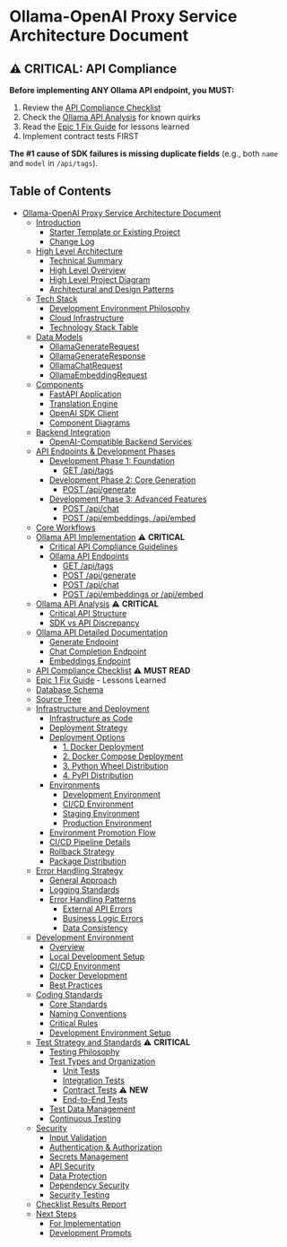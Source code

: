 # Ollama-OpenAI Proxy Service Architecture Document

## ⚠️ CRITICAL: API Compliance

**Before implementing ANY Ollama API endpoint, you MUST:**
1. Review the [API Compliance Checklist](./api-compliance-checklist.md)
2. Check the [Ollama API Analysis](./ollama-api-analysis.md) for known quirks
3. Read the [Epic 1 Fix Guide](./epic-1-fix-guide.md) for lessons learned
4. Implement contract tests FIRST

**The #1 cause of SDK failures is missing duplicate fields** (e.g., both `name` and `model` in `/api/tags`).

## Table of Contents

- [Ollama-OpenAI Proxy Service Architecture Document](#table-of-contents)
  - [Introduction](./introduction.md)
    - [Starter Template or Existing Project](./introduction.md#starter-template-or-existing-project)
    - [Change Log](./introduction.md#change-log)
  - [High Level Architecture](./high-level-architecture.md)
    - [Technical Summary](./high-level-architecture.md#technical-summary)
    - [High Level Overview](./high-level-architecture.md#high-level-overview)
    - [High Level Project Diagram](./high-level-architecture.md#high-level-project-diagram)
    - [Architectural and Design Patterns](./high-level-architecture.md#architectural-and-design-patterns)
  - [Tech Stack](./tech-stack.md)
    - [Development Environment Philosophy](./tech-stack.md#development-environment-philosophy)
    - [Cloud Infrastructure](./tech-stack.md#cloud-infrastructure)
    - [Technology Stack Table](./tech-stack.md#technology-stack-table)
  - [Data Models](./data-models.md)
    - [OllamaGenerateRequest](./data-models.md#ollamageneraterequest)
    - [OllamaGenerateResponse](./data-models.md#ollamagenerateresponse)
    - [OllamaChatRequest](./data-models.md#ollamachatrequest)
    - [OllamaEmbeddingRequest](./data-models.md#ollamaembeddingrequest)
  - [Components](./components.md)
    - [FastAPI Application](./components.md#fastapi-application)
    - [Translation Engine](./components.md#translation-engine)
    - [OpenAI SDK Client](./components.md#openai-sdk-client)
    - [Component Diagrams](./components.md#component-diagrams)
  - [Backend Integration](./backend-integration.md)
    - [OpenAI-Compatible Backend Services](./backend-integration.md#openai-compatible-backend-services)
  - [API Endpoints & Development Phases](./api-endpoints-development-phases.md)
    - [Development Phase 1: Foundation](./api-endpoints-development-phases.md#development-phase-1-foundation)
      - [GET /api/tags](./api-endpoints-development-phases.md#get-apitags)
    - [Development Phase 2: Core Generation](./api-endpoints-development-phases.md#development-phase-2-core-generation)
      - [POST /api/generate](./api-endpoints-development-phases.md#post-apigenerate)
    - [Development Phase 3: Advanced Features](./api-endpoints-development-phases.md#development-phase-3-advanced-features)
      - [POST /api/chat](./api-endpoints-development-phases.md#post-apichat)
      - [POST /api/embeddings, /api/embed](./api-endpoints-development-phases.md#post-apiembeddings-apiembed)
  - [Core Workflows](./core-workflows.md)
  - [Ollama API Implementation](./ollama-api-implementation.md) ⚠️ **CRITICAL**
    - [Critical API Compliance Guidelines](./ollama-api-implementation.md#critical-api-compliance-guidelines)
    - [Ollama API Endpoints](./ollama-api-implementation.md#ollama-api-endpoints)
      - [GET /api/tags](./ollama-api-implementation.md#get-apitags)
      - [POST /api/generate](./ollama-api-implementation.md#post-apigenerate)
      - [POST /api/chat](./ollama-api-implementation.md#post-apichat)
      - [POST /api/embeddings or /api/embed](./ollama-api-implementation.md#post-apiembeddings-or-apiembed)
  - [Ollama API Analysis](./ollama-api-analysis.md) ⚠️ **CRITICAL**
    - [Critical API Structure](./ollama-api-analysis.md#critical-api-structure-for-apitags)
    - [SDK vs API Discrepancy](./ollama-api-analysis.md#sdk-vs-api-discrepancy)
  - [Ollama API Detailed Documentation](./ollama-api-analysis-chat-embeddings.md)
    - [Generate Endpoint](./ollama-api-analysis-chat-embeddings.md#generate-endpoint-apigenerate)
    - [Chat Completion Endpoint](./ollama-api-analysis-chat-embeddings.md#chat-completion-endpoint-apichat)
    - [Embeddings Endpoint](./ollama-api-analysis-chat-embeddings.md#embeddings-endpoint-apiembed)
  - [API Compliance Checklist](./api-compliance-checklist.md) ⚠️ **MUST READ**
  - [Epic 1 Fix Guide](./epic-1-fix-guide.md) - Lessons Learned
  - [Database Schema](./database-schema.md)
  - [Source Tree](./source-tree.md)
  - [Infrastructure and Deployment](./infrastructure-and-deployment.md)
    - [Infrastructure as Code](./infrastructure-and-deployment.md#infrastructure-as-code)
    - [Deployment Strategy](./infrastructure-and-deployment.md#deployment-strategy)
    - [Deployment Options](./infrastructure-and-deployment.md#deployment-options)
      - [1. Docker Deployment](./infrastructure-and-deployment.md#1-docker-deployment)
      - [2. Docker Compose Deployment](./infrastructure-and-deployment.md#2-docker-compose-deployment)
      - [3. Python Wheel Distribution](./infrastructure-and-deployment.md#3-python-wheel-distribution)
      - [4. PyPI Distribution](./infrastructure-and-deployment.md#4-pypi-distribution)
    - [Environments](./infrastructure-and-deployment.md#environments)
      - [Development Environment](./infrastructure-and-deployment.md#development-environment)
      - [CI/CD Environment](./infrastructure-and-deployment.md#cicd-environment)
      - [Staging Environment](./infrastructure-and-deployment.md#staging-environment)
      - [Production Environment](./infrastructure-and-deployment.md#production-environment)
    - [Environment Promotion Flow](./infrastructure-and-deployment.md#environment-promotion-flow)
    - [CI/CD Pipeline Details](./infrastructure-and-deployment.md#cicd-pipeline-details)
    - [Rollback Strategy](./infrastructure-and-deployment.md#rollback-strategy)
    - [Package Distribution](./infrastructure-and-deployment.md#package-distribution)
  - [Error Handling Strategy](./error-handling-strategy.md)
    - [General Approach](./error-handling-strategy.md#general-approach)
    - [Logging Standards](./error-handling-strategy.md#logging-standards)
    - [Error Handling Patterns](./error-handling-strategy.md#error-handling-patterns)
      - [External API Errors](./error-handling-strategy.md#external-api-errors)
      - [Business Logic Errors](./error-handling-strategy.md#business-logic-errors)
      - [Data Consistency](./error-handling-strategy.md#data-consistency)
  - [Development Environment](./development-environment.md)
    - [Overview](./development-environment.md#overview)
    - [Local Development Setup](./development-environment.md#local-development-setup)
    - [CI/CD Environment](./development-environment.md#cicd-environment)
    - [Docker Development](./development-environment.md#docker-development)
    - [Best Practices](./development-environment.md#best-practices)
  - [Coding Standards](./coding-standards.md)
    - [Core Standards](./coding-standards.md#core-standards)
    - [Naming Conventions](./coding-standards.md#naming-conventions)
    - [Critical Rules](./coding-standards.md#critical-rules)
    - [Development Environment Setup](./coding-standards.md#development-environment-setup)
  - [Test Strategy and Standards](./test-strategy-and-standards.md) ⚠️ **CRITICAL**
    - [Testing Philosophy](./test-strategy-and-standards.md#testing-philosophy)
    - [Test Types and Organization](./test-strategy-and-standards.md#test-types-and-organization)
      - [Unit Tests](./test-strategy-and-standards.md#unit-tests)
      - [Integration Tests](./test-strategy-and-standards.md#integration-tests)
      - [Contract Tests](./test-strategy-and-standards.md#contract-tests-new-critical-for-api-compliance) ⚠️ **NEW**
      - [End-to-End Tests](./test-strategy-and-standards.md#end-to-end-tests)
    - [Test Data Management](./test-strategy-and-standards.md#test-data-management)
    - [Continuous Testing](./test-strategy-and-standards.md#continuous-testing)
  - [Security](./security.md)
    - [Input Validation](./security.md#input-validation)
    - [Authentication & Authorization](./security.md#authentication-authorization)
    - [Secrets Management](./security.md#secrets-management)
    - [API Security](./security.md#api-security)
    - [Data Protection](./security.md#data-protection)
    - [Dependency Security](./security.md#dependency-security)
    - [Security Testing](./security.md#security-testing)
  - [Checklist Results Report](./checklist-results-report.md)
  - [Next Steps](./next-steps.md)
    - [For Implementation](./next-steps.md#for-implementation)
    - [Development Prompts](./next-steps.md#development-prompts)